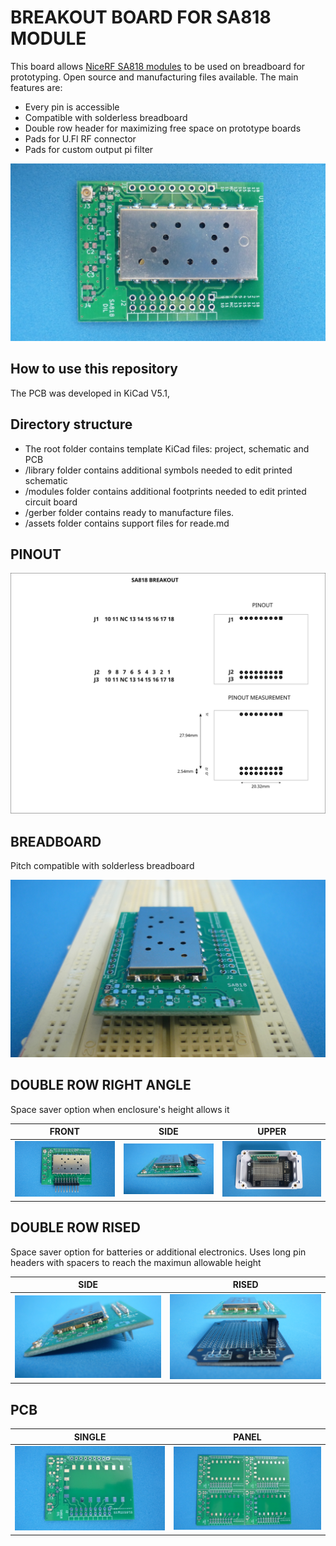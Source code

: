 # BREAKOUT BOARD FOR SA818 MODULE

This board allows [NiceRF SA818 modules](assets/pdf/SA818.pdf) to be used on breadboard for prototyping. Open source and manufacturing files available. The main features are:

* Every pin is accessible
* Compatible with solderless breadboard
* Double row header for maximizing free space on prototype boards
* Pads for U.Fl RF connector
* Pads for custom output pi filter

![PCB](assets/img/pcb.jpg)

## How to use this repository

The PCB was developed in KiCad V5.1,

## Directory structure

* The root folder contains template KiCad files: project, schematic and PCB 
* /library folder contains additional symbols needed to edit printed schematic
* /modules folder contains additional footprints needed to edit printed circuit board
* /gerber folder contains ready to manufacture files.
* /assets folder contains support files for reade.md

## PINOUT

![layout](assets/img/pinout.svg)

## BREADBOARD

Pitch compatible with solderless breadboard

![BREADBOARD](assets/img/breadboard.jpg)

## DOUBLE ROW RIGHT ANGLE

Space saver option when enclosure's height allows it

 FRONT                             | SIDE                             | UPPER                            
-----------------------------------|----------------------------------|-----------------------------------
![](assets/img/rightanglefront.jpg)|![](assets/img/rightangleside.jpg)|![](assets/img/rightangleupper.jpg)

## DOUBLE ROW RISED

Space saver option for batteries or additional electronics. Uses long pin headers with spacers to reach the maximun allowable height

 SIDE                              | RISED                          
-----------------------------------|--------------------------------
![](assets/img/doublerowside.jpg)|![](assets/img/doublerowrised.jpg)

## PCB

 SINGLE                            | PANEL                          
-----------------------------------|--------------------------------
![](assets/img/pcbsingle.jpg)|![](assets/img/pcbpanel.jpg)


